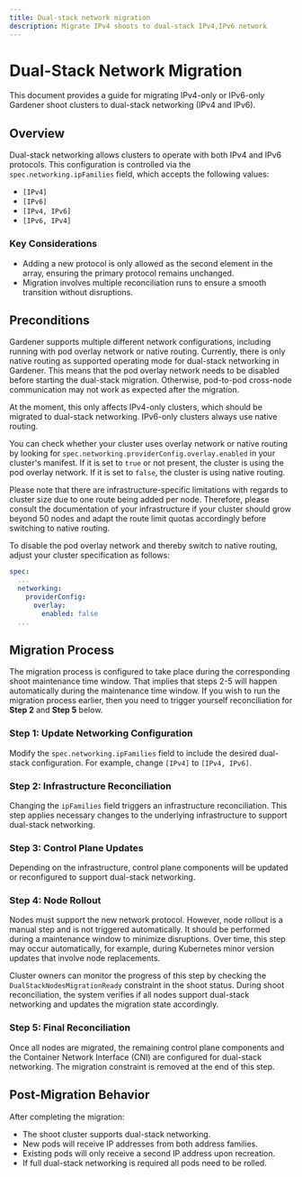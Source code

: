 ```yaml
---
title: Dual-stack network migration
description: Migrate IPv4 shoots to dual-stack IPv4,IPv6 network
---
```


# Dual-Stack Network Migration

This document provides a guide for migrating IPv4-only or IPv6-only Gardener shoot clusters to dual-stack networking (IPv4 and IPv6).

## Overview

Dual-stack networking allows clusters to operate with both IPv4 and IPv6 protocols. This configuration is controlled via the `spec.networking.ipFamilies` field, which accepts the following values:
- `[IPv4]`
- `[IPv6]`
- `[IPv4, IPv6]`
- `[IPv6, IPv4]`

### Key Considerations

- Adding a new protocol is only allowed as the second element in the array, ensuring the primary protocol remains unchanged.
- Migration involves multiple reconciliation runs to ensure a smooth transition without disruptions.

## Preconditions

Gardener supports multiple different network configurations, including running with pod overlay network or native routing. Currently, there is only native routing as supported operating mode for dual-stack networking in Gardener. This means that the pod overlay network needs to be disabled before starting the dual-stack migration. Otherwise, pod-to-pod cross-node communication may not work as expected after the migration.

At the moment, this only affects IPv4-only clusters, which should be migrated to dual-stack networking. IPv6-only clusters always use native routing.

You can check whether your cluster uses overlay network or native routing by looking for `spec.networking.providerConfig.overlay.enabled` in your cluster's manifest. If it is set to `true` or not present, the cluster is using the pod overlay network. If it is set to `false`, the cluster is using native routing.

Please note that there are infrastructure-specific limitations with regards to cluster size due to one route being added per node. Therefore, please consult the documentation of your infrastructure if your cluster should grow beyond 50 nodes and adapt the route limit quotas accordingly before switching to native routing.

To disable the pod overlay network and thereby switch to native routing, adjust your cluster specification as follows:

```yaml
spec:
  ...
  networking:
    providerConfig:
      overlay:
        enabled: false
  ...
```

## Migration Process

The migration process is configured to take place during the corresponding shoot maintenance time window. That implies that steps 2-5 will happen automatically during the maintenance time window. If you wish to run the migration process earlier, then you need to trigger yourself reconciliation for **Step 2** and **Step 5** below. 

### Step 1: Update Networking Configuration

Modify the `spec.networking.ipFamilies` field to include the desired dual-stack configuration. For example, change `[IPv4]` to `[IPv4, IPv6]`.

### Step 2: Infrastructure Reconciliation

Changing the `ipFamilies` field triggers an infrastructure reconciliation. This step applies necessary changes to the underlying infrastructure to support dual-stack networking.

### Step 3: Control Plane Updates

Depending on the infrastructure, control plane components will be updated or reconfigured to support dual-stack networking.

### Step 4: Node Rollout

Nodes must support the new network protocol. However, node rollout is a manual step and is not triggered automatically. It should be performed during a maintenance window to minimize disruptions. Over time, this step may occur automatically, for example, during Kubernetes minor version updates that involve node replacements.

Cluster owners can monitor the progress of this step by checking the `DualStackNodesMigrationReady` constraint in the shoot status. During shoot reconciliation, the system verifies if all nodes support dual-stack networking and updates the migration state accordingly.

### Step 5: Final Reconciliation

Once all nodes are migrated, the remaining control plane components and the Container Network Interface (CNI) are configured for dual-stack networking. The migration constraint is removed at the end of this step.

## Post-Migration Behavior

After completing the migration:
- The shoot cluster supports dual-stack networking.
- New pods will receive IP addresses from both address families.
- Existing pods will only receive a second IP address upon recreation.
- If full dual-stack networking is required all pods need to be rolled.
